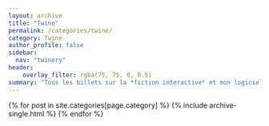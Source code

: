```yaml
---
layout: archive
title: "Twine"
permalink: /categories/twine/
category: Twine
author_profile: false
sidebar:
  nav: "twinery"
header:
    overlay_filter: rgba(75, 75, 0, 0.5)
summary: "Tous les billets sur la *fiction interactive* et mon logiciel favori pour créer ces récits numériques..."
---
```


{% for post in site.categories[page.category] %}
  {% include archive-single.html %}
{% endfor %}
